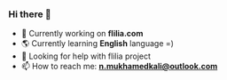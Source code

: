 ### Hi there 👋

- 🚀 Currently working on **flilia.com**
- 🌎 Currently learning **English** language =)
- 🤔 Looking for help with flilia project
- 📫 How to reach me: **n.mukhamedkali@outlook.com**
